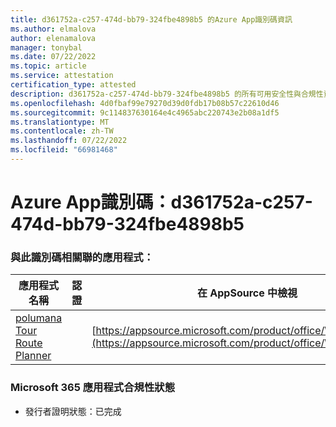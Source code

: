 ```yaml
---
title: d361752a-c257-474d-bb79-324fbe4898b5 的Azure App識別碼資訊
ms.author: elmalova
author: elenamalova
manager: tonybal
ms.date: 07/22/2022
ms.topic: article
ms.service: attestation
certification_type: attested
description: d361752a-c257-474d-bb79-324fbe4898b5 的所有可用安全性與合規性資訊。
ms.openlocfilehash: 4d0fbaf99e79270d39d0fdb17b08b57c22610d46
ms.sourcegitcommit: 9c114837630164e4c4965abc220743e2b08a1df5
ms.translationtype: MT
ms.contentlocale: zh-TW
ms.lasthandoff: 07/22/2022
ms.locfileid: "66981468"
---
```

# <a name="azure-app-id-d361752a-c257-474d-bb79-324fbe4898b5"></a>Azure App識別碼：d361752a-c257-474d-bb79-324fbe4898b5


### <a name="apps-associated-with-this-id"></a>與此識別碼相關聯的應用程式：
| **應用程式名稱** | **認證** | **在 AppSource 中檢視** |
|--------------|---------------|-----------------------|
| [polumana Tour Route Planner](../forward/WA200004331.md) |  | [https://appsource.microsoft.com/product/office/WA200004331](https://appsource.microsoft.com/product/office/WA200004331) |

### <a name="microsoft-365-app-compliance-status"></a>Microsoft 365 應用程式合規性狀態
- 發行者證明狀態：已完成
